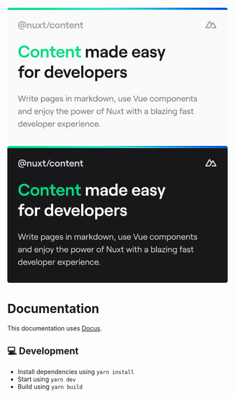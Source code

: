 [![nuxt-content](/docs/public/cover_light.png#gh-light-mode-only)](https://content.nuxtjs.org)
[![nuxt-content](/docs/public/cover_dark.png#gh-dark-mode-only)](https://content.nuxtjs.org)

# Documentation

This documentation uses [Docus](https://github.com/nuxtlabs/docus).

## 💻 Development

- Install dependencies using `yarn install`
- Start using `yarn dev`
- Build using `yarn build`
